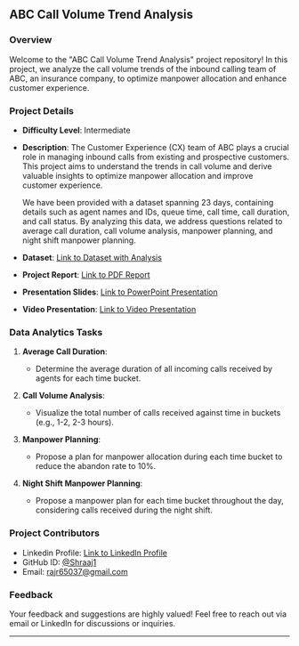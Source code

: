 ## ABC Call Volume Trend Analysis

### Overview
Welcome to the "ABC Call Volume Trend Analysis" project repository! In this project, we analyze the call volume trends of the inbound calling team of ABC, an insurance company, to optimize manpower allocation and enhance customer experience.

### Project Details
- **Difficulty Level**: Intermediate
- **Description**:
  The Customer Experience (CX) team of ABC plays a crucial role in managing inbound calls from existing and prospective customers. This project aims to understand the trends in call volume and derive valuable insights to optimize manpower allocation and improve customer experience.
  
  We have been provided with a dataset spanning 23 days, containing details such as agent names and IDs, queue time, call time, call duration, and call status. By analyzing this data, we address questions related to average call duration, call volume analysis, manpower planning, and night shift manpower planning.

- **Dataset**: [Link to Dataset with Analysis](https://docs.google.com/spreadsheets/d/1OZwtBk3VCq10GGSaRGf3_dpIva8Xmw3H7YVNtTsfvXo/edit?usp=drive_link)
- **Project Report**: [Link to PDF Report](https://drive.google.com/file/d/12eC_WsAXqdtvXENpylWltUw374jK8DRu/view?usp=drive_link)
- **Presentation Slides**: [Link to PowerPoint Presentation](https://docs.google.com/presentation/d/1V377B_dfO2DbRvIlxCqpir_mDSm7x3iuuK_x9hpPb0o/edit?usp=drive_link)
- **Video Presentation**: [Link to Video Presentation](https://www.awesomescreenshot.com/video/26208818?key=cabe0c9b45cb7a287c72cdfe876726df)

### Data Analytics Tasks
1. **Average Call Duration**:
   - Determine the average duration of all incoming calls received by agents for each time bucket.

2. **Call Volume Analysis**:
   - Visualize the total number of calls received against time in buckets (e.g., 1-2, 2-3 hours).

3. **Manpower Planning**:
   - Propose a plan for manpower allocation during each time bucket to reduce the abandon rate to 10%.

4. **Night Shift Manpower Planning**:
   - Propose a manpower plan for each time bucket throughout the day, considering calls received during the night shift.

### Project Contributors
- Linkedin Profile: [Link to LinkedIn Profile](https://www.linkedin.com/in/rajrathod54321/)
- GitHub ID: [@Shraaj1](https://github.com/Shraaj1)
- Email: rajr65037@gmail.com

### Feedback
Your feedback and suggestions are highly valued! Feel free to reach out via email or LinkedIn for discussions or inquiries.

---
